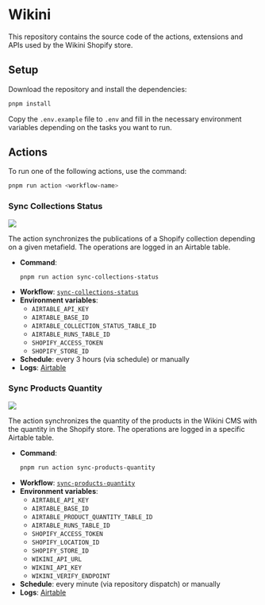 # Wikini

This repository contains the source code of the actions, extensions and APIs used by the Wikini Shopify store.

## Setup

Download the repository and install the dependencies:

```sh
pnpm install
```

Copy the `.env.example` file to `.env` and fill in the necessary environment variables depending on the tasks you want to run.

## Actions

To run one of the following actions, use the command:

```sh
pnpm run action <workflow-name>
```

### Sync Collections Status

[![](https://github.com/gzeta-adv/wikini/actions/workflows/sync-collections-status.yml/badge.svg)](https://github.com/gzeta-adv/wikini/actions/workflows/sync-collections-status.yml)

The action synchronizes the publications of a Shopify collection depending on a given metafield. The operations are logged in an Airtable table.

- **Command**: 
    ```sh
    pnpm run action sync-collections-status
    ```
- **Workflow**: [`sync-collections-status`](.github/workflows/sync-collections-status.yml)
- **Environment variables**:
  - `AIRTABLE_API_KEY`
  - `AIRTABLE_BASE_ID`
  - `AIRTABLE_COLLECTION_STATUS_TABLE_ID`
  - `AIRTABLE_RUNS_TABLE_ID`
  - `SHOPIFY_ACCESS_TOKEN`
  - `SHOPIFY_STORE_ID`
- **Schedule**: every 3 hours (via schedule) or manually
- **Logs**: [Airtable](https://airtable.com/appn0QEUHeYBOQnjc/tbliM6NaaicZx53j9)

### Sync Products Quantity

[![](https://github.com/gzeta-adv/wikini/actions/workflows/sync-products-quantity.yml/badge.svg)](https://github.com/gzeta-adv/wikini/actions/workflows/sync-products-quantity.yml)

The action synchronizes the quantity of the products in the Wikini CMS with the quantity in the Shopify store. The operations are logged in a specific Airtable table.

- **Command**: 
    ```sh
    pnpm run action sync-products-quantity
    ```
- **Workflow**: [`sync-products-quantity`](.github/workflows/sync-products-quantity.yml)
- **Environment variables**:
  - `AIRTABLE_API_KEY`
  - `AIRTABLE_BASE_ID`
  - `AIRTABLE_PRODUCT_QUANTITY_TABLE_ID`
  - `AIRTABLE_RUNS_TABLE_ID`
  - `SHOPIFY_ACCESS_TOKEN`
  - `SHOPIFY_LOCATION_ID`
  - `SHOPIFY_STORE_ID`
  - `WIKINI_API_URL`
  - `WIKINI_API_KEY`
  - `WIKINI_VERIFY_ENDPOINT`
- **Schedule**: every minute (via repository dispatch) or manually
- **Logs**: [Airtable](https://airtable.com/appn0QEUHeYBOQnjc/tblopaEqeBGc6rfay)
